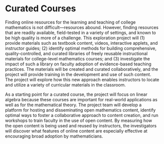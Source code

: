 # Curated Courses

Finding online resources for the learning and teaching of college mathematics is not difficult—resources abound. However, finding resources that are readily available, field-tested in a variety of settings, and known to be high quality is more of a challenge. This exploration project will (1) provide materials such as textbook content, videos, interactive applets, and instructor guides; (2) identify optimal methods for building comprehensive, quality-controlled, and curated libraries of freely reusable instructional materials for college-level mathematics courses; and (3) investigate the impact of such a library on faculty adoption of evidence-based teaching practices. The materials will be created and curated collaboratively, and the project will provide training in the development and use of such content. The project will explore how this new approach enables instructors to locate and utilize a variety of curricular materials in the classroom.

As a starting point for a curated course, the project will focus on linear algebra because these courses are important for real-world applications as well as for the mathematical theory. The project team will develop a platform for hosting and disseminating open mathematics content, identify optimal ways to foster a collaborative approach to content creation, and run workshops to train faculty in the use of open content. By measuring how the open content is being used and reused by instructors, the investigators will discover what features of online content are especially effective at encouraging broad adoption by mathematicians.
